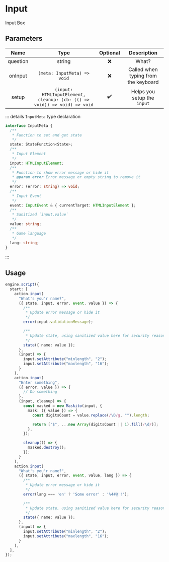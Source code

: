 # Input

Input Box

## Parameters

|   Name   |                                   Type                                   | Optional |             Description              |
| :------: | :----------------------------------------------------------------------: | :------: | :----------------------------------: |
| question |                                  string                                  |    ❌    |                What?                 |
| onInput  |                       `(meta: InputMeta) => void`                        |    ❌    | Called when typing from the keyboard |
|  setup   | `(input: HTMLInputElement, cleanup: (cb: (() => void)) => void) => void` |    ✔️    |     Helps you setup the `input`      |

::: details `InputMeta` type declaration
```ts
interface InputMeta {
  /**
   * Function to set and get state
   */
  state: StateFunction<State>;
  /**
   * Input Element
   */
  input: HTMLInputElement;
  /**
   * Function to show error message or hide it
   * @param error Error message or empty string to remove it
   */
  error: (error: string) => void;
  /**
   * Input Event
   */
  event: InputEvent & { currentTarget: HTMLInputElement };
  /**
   * Sanitized `input.value`
   */
  value: string;
  /**
   * Game language
   */
  lang: string;
}
```
:::

## Usage

```ts
engine.script({
  start: [
    action.input(
      "What's you'r name?",
      ({ state, input, error, event, value }) => {
        /**
         * Update error message or hide it
         */
        error(input.validationMessage);

        /**
         * Update state, using sanitized value here for security reasons
         */
        state({ name: value });
      },
      (input) => {
        input.setAttribute("minlength", "2");
        input.setAttribute("maxlength", "16");
      }
    ),
    action.input(
      "Enter something",
      ({ error, value }) => {
        // Do something
      },
      (input, cleanup) => {
        const masked = new Maskito(input, {
          mask: ({ value }) => {
            const digitsCount = value.replace(/\D/g, "").length;

            return ["$", ...new Array(digitsCount || 1).fill(/\d/)];
          },
        });

        cleanup(() => {
          masked.destroy();
        });
      }
    ),
    action.input(
      "What's you'r name?",
      ({ state, input, error, event, value, lang }) => {
        /**
         * Update error message or hide it
         */
        error(lang === 'en' ? 'Some error' : '%4#@!!');

        /**
         * Update state, using sanitized value here for security reasons
         */
        state({ name: value });
      },
      (input) => {
        input.setAttribute("minlength", "2");
        input.setAttribute("maxlength", "16");
      }
    ),
  ],
});
```
